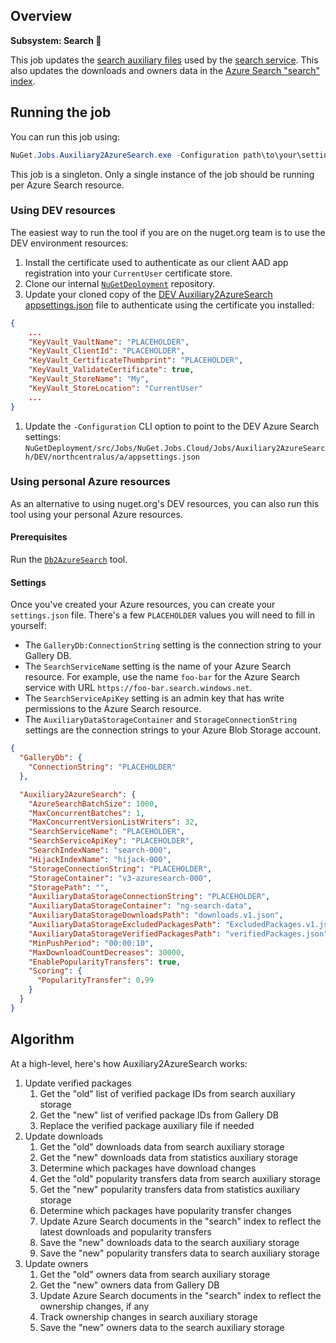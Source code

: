 ## Overview

**Subsystem: Search 🔎**

This job updates the [search auxiliary files](../../docs/Search-auxiliary-files.md) used by the [search service](../NuGet.Services.SearchService). This also updates the downloads and owners data in the [Azure Search "search" index](../../docs/Azure-Search-indexes.md).

## Running the job

You can run this job using:

```ps1
NuGet.Jobs.Auxiliary2AzureSearch.exe -Configuration path\to\your\settings.json
```

This job is a singleton. Only a single instance of the job should be running per Azure Search resource.

### Using DEV resources

The easiest way to run the tool if you are on the nuget.org team is to use the DEV environment resources:

1. Install the certificate used to authenticate as our client AAD app registration into your `CurrentUser` certificate store.
1. Clone our internal [`NuGetDeployment`](https://nuget.visualstudio.com/DefaultCollection/NuGetMicrosoft/_git/NuGetDeploymentp) repository.
1. Update your cloned copy of the [DEV Auxiliary2AzureSearch appsettings.json](https://nuget.visualstudio.com/DefaultCollection/NuGetMicrosoft/_git/NuGetDeployment?path=%2Fsrc%2FJobs%2FNuGet.Jobs.Cloud%2FJobs%2FAuxiliary2AzureSearch%2FDEV%2Fnorthcentralus%2Fa%2Fappsettings.json) file to authenticate using the certificate you installed:
```json
{
    ...
    "KeyVault_VaultName": "PLACEHOLDER",
    "KeyVault_ClientId": "PLACEHOLDER",
    "KeyVault_CertificateThumbprint": "PLACEHOLDER",
    "KeyVault_ValidateCertificate": true,
    "KeyVault_StoreName": "My",
    "KeyVault_StoreLocation": "CurrentUser"
    ...
}
```

1. Update the `-Configuration` CLI option to point to the DEV Azure Search settings: `NuGetDeployment/src/Jobs/NuGet.Jobs.Cloud/Jobs/Auxiliary2AzureSearch/DEV/northcentralus/a/appsettings.json`

### Using personal Azure resources

As an alternative to using nuget.org's DEV resources, you can also run this tool using your personal Azure resources.

#### Prerequisites

Run the [`Db2AzureSearch`](../NuGet.Jobs.Db2AzureSearch) tool.

#### Settings

Once you've created your Azure resources, you can create your `settings.json` file. There's a few `PLACEHOLDER` values you will need to fill in yourself:

* The `GalleryDb:ConnectionString` setting is the connection string to your Gallery DB.
* The `SearchServiceName` setting is the name of your Azure Search resource. For example, use the name `foo-bar` for the Azure Search service with URL `https://foo-bar.search.windows.net`.
* The `SearchServiceApiKey` setting is an admin key that has write permissions to the Azure Search resource.
* The `AuxiliaryDataStorageContainer` and `StorageConnectionString` settings are the connection strings to your Azure Blob Storage account.

```json
{
  "GalleryDb": {
    "ConnectionString": "PLACEHOLDER"
  },

  "Auxiliary2AzureSearch": {
    "AzureSearchBatchSize": 1000,
    "MaxConcurrentBatches": 1,
    "MaxConcurrentVersionListWriters": 32,
    "SearchServiceName": "PLACEHOLDER",
    "SearchServiceApiKey": "PLACEHOLDER",
    "SearchIndexName": "search-000",
    "HijackIndexName": "hijack-000",
    "StorageConnectionString": "PLACEHOLDER",
    "StorageContainer": "v3-azuresearch-000",
    "StoragePath": "",
    "AuxiliaryDataStorageConnectionString": "PLACEHOLDER",
    "AuxiliaryDataStorageContainer": "ng-search-data",
    "AuxiliaryDataStorageDownloadsPath": "downloads.v1.json",
    "AuxiliaryDataStorageExcludedPackagesPath": "ExcludedPackages.v1.json",
    "AuxiliaryDataStorageVerifiedPackagesPath": "verifiedPackages.json",
    "MinPushPeriod": "00:00:10",
    "MaxDownloadCountDecreases": 30000,
    "EnablePopularityTransfers": true,
    "Scoring": {
      "PopularityTransfer": 0.99
    }
  }
}
```

## Algorithm

At a high-level, here's how Auxiliary2AzureSearch works:

1. Update verified packages
    1. Get the "old" list of verified package IDs from search auxiliary storage
    2. Get the "new" list of verified package IDs from Gallery DB
    3. Replace the verified package auxiliary file if needed
1. Update downloads
    1. Get the "old" downloads data from search auxiliary storage
    1. Get the "new" downloads data from statistics auxiliary storage
    1. Determine which packages have download changes
    1. Get the "old" popularity transfers data from search auxiliary storage
    1. Get the "new" popularity transfers data from statistics auxiliary storage
    1. Determine which packages have popularity transfer changes
    1. Update Azure Search documents in the "search" index to reflect the latest downloads and popularity transfers
    1. Save the "new" downloads data to the search auxiliary storage
    1. Save the "new" popularity transfers data to search auxiliary storage
1. Update owners
    1. Get the "old" owners data from search auxiliary storage
    1. Get the "new" owners data from Gallery DB
    1. Update Azure Search documents in the "search" index to reflect the ownership changes, if any
    1. Track ownership changes in search auxiliary storage
    1. Save the "new" owners data to the search auxiliary storage